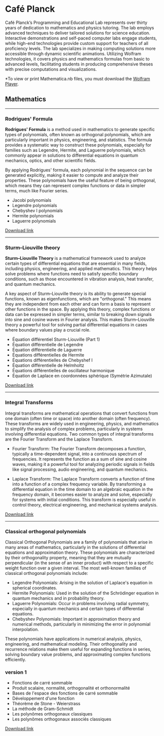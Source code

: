 # Café Planck
Café Planck’s Programming and Educational Lab represents over thirty years of dedication to mathematics and physics tutoring. The lab employs advanced techniques to deliver tailored solutions for science education. Interactive demonstrations and self-paced computer labs engage students, while high-end technologies provide custom support for teachers of all proficiency levels. The lab specializes in making computing solutions more accessible through dynamic scientific animations. Utilizing Wolfram technologies, it covers physics and mathematics formulas from basic to advanced levels, facilitating students in producing comprehensive theses with precise computations and visualizations.

*To view or print Mathematica.nb files, you must download the [Wolfram Player](http://www.wolfram.com/cdf-player/).


## Mathematics
---
### Rodrigues' Formula

**Rodrigues' Formula** is a method used in mathematics to generate specific types of polynomials, often known as orthogonal polynomials, which are particularly important in physics, engineering, and statistics. The formula provides a systematic way to construct these polynomials, especially for families such as Legendre, Hermite, and Laguerre polynomials, which commonly appear in solutions to differential equations in quantum mechanics, optics, and other scientific fields.

By applying Rodrigues' formula, each polynomial in the sequence can be generated explicitly, making it easier to compute and analyze their properties. These polynomials have the useful feature of being orthogonal, which means they can represent complex functions or data in simpler terms, much like Fourier series.

- Jacobi polynomials
- Legendre polynomials
- Chebyshev I polynomials
- Hermite polynomials
- Laguerre polynomials
    
[Download link](https://github.com/matinbavardi/cafeplanck/tree/f543098d128a0c84ae531b6950e8c26f47e0d2d4/Rodrigues%20formula)



---
### Sturm–Liouville theory

**Sturm–Liouville Theory** is a mathematical framework used to analyze certain types of differential equations that are essential in many fields, including physics, engineering, and applied mathematics. This theory helps solve problems where functions need to satisfy specific boundary conditions, such as those encountered in vibration analysis, heat transfer, and quantum mechanics.

A key aspect of Sturm–Liouville theory is its ability to generate special functions, known as eigenfunctions, which are "orthogonal." This means they are independent from each other and can form a basis to represent other functions in the space. By applying this theory, complex functions or data can be expressed in simpler terms, similar to breaking down signals into sine and cosine waves in Fourier analysis. This makes Sturm–Liouville theory a powerful tool for solving partial differential equations in cases where boundary values play a crucial role.

- Équation différentiel Sturm-Liouville (Part 1)
- Équation différentielle de Legendre
- Équation différentielle de Laguerre
- Équations différentielles de Hermite
- Équations différentielles de Chebyshef I
- Équation différentielle de Helmholtz
- Équations différentielles de oscillateur harmonique
- Équation de Laplace en coordonnées sphérique (Symétrie Azimutale)
  
[Download link](https://github.com/matinbavardi/cafeplanck/tree/317f97a6bd3dc8c72efb44c7bd6b242adadec23e/Sturm%E2%80%93Liouville%20theory)

---
### Integral Transforms

Integral transforms are mathematical operations that convert functions from one domain (often time or space) into another domain (often frequency). These transforms are widely used in engineering, physics, and mathematics to simplify the analysis of complex problems, particularly in systems involving differential equations. Two common types of integral transforms are the Fourier Transform and the Laplace Transform.

- Fourier Transform: The Fourier Transform decomposes a function, typically a time-dependent signal, into a continuous spectrum of frequencies. It represents the function as a sum of sine and cosine waves, making it a powerful tool for analyzing periodic signals in fields like signal processing, audio engineering, and quantum mechanics.

- Laplace Transform: The Laplace Transform converts a function of time into a function of a complex frequency variable. By transforming a differential equation in the time domain to an algebraic equation in the frequency domain, it becomes easier to analyze and solve, especially for systems with initial conditions. This transform is especially useful in control theory, electrical engineering, and mechanical systems analysis.

[Download link](https://github.com/matinbavardi/cafeplanck/tree/acd6b2828146d0ef0c609a645ca1ddbeca1ac602/Integral%20transforms)

---
### Classical orthogonal polynomials
Classical Orthogonal Polynomials are a family of polynomials that arise in many areas of mathematics, particularly in the solutions of differential equations and approximation theory. These polynomials are characterized by their orthogonality property, meaning that they are mutually perpendicular (in the sense of an inner product) with respect to a specific weight function over a given interval. The most well-known families of classical orthogonal polynomials include:

- Legendre Polynomials: Arising in the solution of Laplace's equation in spherical coordinates.
- Hermite Polynomials: Used in the solution of the Schrödinger equation in quantum mechanics and in probability theory.
- Laguerre Polynomials: Occur in problems involving radial symmetry, especially in quantum mechanics and certain types of differential equations.
- Chebyshev Polynomials: Important in approximation theory and numerical methods, particularly in minimizing the error in polynomial interpolation.

These polynomials have applications in numerical analysis, physics, engineering, and mathematical modeling. Their orthogonality and recurrence relations make them useful for expanding functions in series, solving boundary value problems, and approximating complex functions efficiently.
### version 1

- Fonctions de carré sommable
- Produit scalaire, normalité, orthogonalité et orthonormalité
- Bases de l'espace des fonctions de carré sommable
- Développement d'une fonction
- Théorème de Stone - Weierstrass
- La méthode de Gram-Schmidt
- Les polynômes orthogonaux classiques
- Les polynômes orthogonaux associés classiques

[Download link](https://github.com/matinbavardi/cafeplanck/tree/acd6b2828146d0ef0c609a645ca1ddbeca1ac602/Integral%20transforms)



